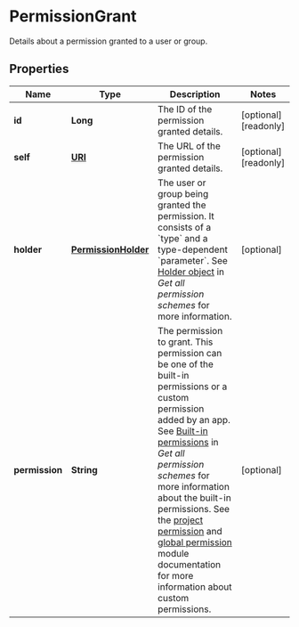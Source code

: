 

# PermissionGrant

Details about a permission granted to a user or group.
## Properties

Name | Type | Description | Notes
------------ | ------------- | ------------- | -------------
**id** | **Long** | The ID of the permission granted details. |  [optional] [readonly]
**self** | [**URI**](URI.md) | The URL of the permission granted details. |  [optional] [readonly]
**holder** | [**PermissionHolder**](PermissionHolder.md) | The user or group being granted the permission. It consists of a &#x60;type&#x60; and a type-dependent &#x60;parameter&#x60;. See [Holder object](#holder-object) in *Get all permission schemes* for more information. |  [optional]
**permission** | **String** | The permission to grant. This permission can be one of the built-in permissions or a custom permission added by an app. See [Built-in permissions](#built-in-permissions) in *Get all permission schemes* for more information about the built-in permissions. See the [project permission](https://developer.atlassian.com/cloud/jira/platform/modules/project-permission/) and [global permission](https://developer.atlassian.com/cloud/jira/platform/modules/global-permission/) module documentation for more information about custom permissions. |  [optional]



